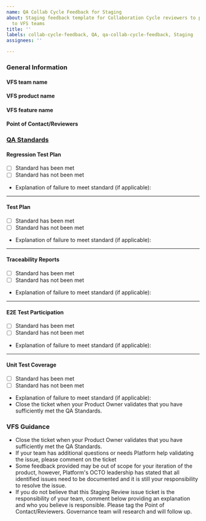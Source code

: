 ```yaml
---
name: QA Collab Cycle Feedback for Staging
about: Staging feedback template for Collaboration Cycle reviewers to provide QA feedback
  to VFS teams
title: ''
labels: collab-cycle-feedback, QA, qa-collab-cycle-feedback, Staging
assignees: ''

---
```


### General Information

#### VFS team name

#### VFS product name

#### VFS feature name

#### Point of Contact/Reviewers

### [QA Standards](https://depo-platform-documentation.scrollhelp.site/developer-docs/quality-assurance-standards) 
#### Regression Test Plan 
- [ ] Standard has been met
- [ ] Standard has not been met
- Explanation of failure to meet standard (if applicable):
---
#### Test Plan
- [ ] Standard has been met
- [ ] Standard has not been met
-  Explanation of failure to meet standard (if applicable):
---
#### Traceability Reports 
- [ ] Standard has been met
- [ ] Standard has not been met
- Explanation of failure to meet standard (if applicable):
---
#### E2E Test Participation
- [ ] Standard has been met
- [ ] Standard has not been met
- Explanation of failure to meet standard (if applicable):
---
#### Unit Test Coverage 
- [ ] Standard has been met
- [ ] Standard has not been met
- Explanation of failure to meet standard (if applicable):
- Close the ticket when your Product Owner validates that you have sufficiently met the QA Standards.
### VFS Guidance

- Close the ticket when your Product Owner validates that you have sufficiently met the QA Standards.
- If your team has additional questions or needs Platform help validating the issue, please comment on the ticket
- Some feedback provided may be out of scope for your iteration of the product, however, Platform's OCTO leadership has stated that all identified issues need to be documented and it is still your responsibility to resolve the issue.
- If you do not believe that this Staging Review issue ticket is the responsibility of your team, comment below providing an explanation and who you believe is responsible. Please tag the Point of Contact/Reviewers. Governance team will research and will follow up.
